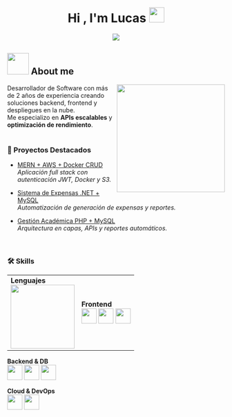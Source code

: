 <h1 align="center">Hi , I'm Lucas <img src="https://media.giphy.com/media/hvRJCLFzcasrR4ia7z/giphy.gif" width="35"></h1>
<p align="center">
  <a href="https://readme-typing-svg.herokuapp.com?font=Arial&color=%23FF5733&size=22&center=true&vCenter=true&width=700&height=120&lines=Desarrollador+de+Software+con+m%C3%A1s+de+2+a%C3%B1os+de+experiencia;Creando+soluciones+backend+y+frontend;Especializado+en+optimización+de+rendimiento;APIs+modulares+y+despliegues+en+la+nube">
    <img src="https://readme-typing-svg.herokuapp.com?font=Arial&color=%23FF5733&size=22&center=true&vCenter=true&width=700&height=120&lines=Desarrollador+de+Software+con+m%C3%A1s+de+2+a%C3%B1os+de+experiencia;Creando+soluciones+backend+y+frontend;Especializado+en+optimización+de+rendimiento;APIs+modulares+y+despliegues+en+la+nube" />
  </a>
</p>

## <picture><img src = "https://github.com/7oSkaaa/7oSkaaa/blob/main/Images/about_me.gif?raw=true" width = 50px></picture> About me

<picture> <img align="right" src="https://github.com/7oSkaaa/7oSkaaa/blob/main/Images/Right_Side.gif?raw=true" width = 250px></picture>

Desarrollador de Software con más de 2 años de experiencia creando soluciones backend, frontend y despliegues en la nube.  
Me especializo en **APIs escalables** y  **optimización de rendimiento**.
<br><br>

### 📌 Proyectos Destacados
- [MERN + AWS + Docker CRUD](https://github.com/lucasjg123/MERN-AWS-Docker-CrudArticulos)  
  _Aplicación full stack con autenticación JWT, Docker y S3._  

- [Sistema de Expensas .NET + MySQL](#)  
  _Automatización de generación de expensas y reportes._  

- [Gestión Académica PHP + MySQL](#)  
  _Arquitectura en capas, APIs y reportes automáticos._  
<br><br>
### 🛠️ Skills
<table width="100%">
  <tr>
    <td>
      <strong>Lenguajes</strong><br/>
      <a href="https://skillicons.dev" target="_blank">
        <img src="https://skillicons.dev/icons?i=js,html,css,wasm" width="148" style="max-width: 100%;">
      </a>
    </td>
    <td>
      <strong>Frontend</strong><br/>
      <img src="https://cdn.jsdelivr.net/gh/devicons/devicon/icons/react/react-original.svg" width="35"/> 
      <img src="https://cdn.jsdelivr.net/gh/devicons/devicon/icons/html5/html5-original.svg" width="35"/> 
      <img src="https://cdn.jsdelivr.net/gh/devicons/devicon/icons/css3/css3-original.svg" width="35"/>  
    </td>
  </tr>
</table>






**Backend & DB**  
<img src="https://cdn.jsdelivr.net/gh/devicons/devicon/icons/nodejs/nodejs-original.svg" width="35"/> 
<img src="https://cdn.jsdelivr.net/gh/devicons/devicon/icons/mysql/mysql-original.svg" width="35"/> 
<img src="https://cdn.jsdelivr.net/gh/devicons/devicon/icons/mongodb/mongodb-original.svg" width="35"/>  

**Cloud & DevOps**  
<img src="https://cdn.jsdelivr.net/gh/devicons/devicon/icons/docker/docker-original.svg" width="35"/> 
<img src="https://cdn.jsdelivr.net/gh/devicons/devicon/icons/amazonwebservices/amazonwebservices-original.svg" width="35"/>  
